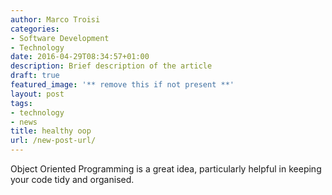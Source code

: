 ```yaml
---
author: Marco Troisi
categories:
- Software Development
- Technology
date: 2016-04-29T08:34:57+01:00
description: Brief description of the article
draft: true
featured_image: '** remove this if not present **'
layout: post
tags:
- technology
- news
title: healthy oop
url: /new-post-url/
---
```

Object Oriented Programming is a great idea, particularly helpful in keeping your code tidy and organised. 
